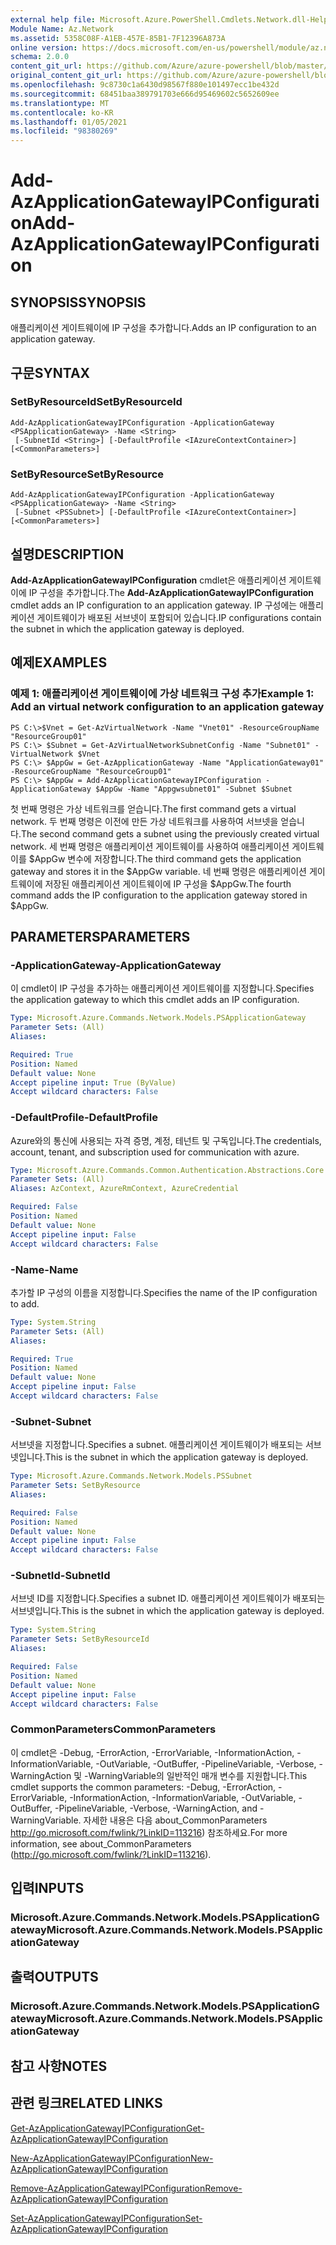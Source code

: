 ```yaml
---
external help file: Microsoft.Azure.PowerShell.Cmdlets.Network.dll-Help.xml
Module Name: Az.Network
ms.assetid: 5358C08F-A1EB-457E-85B1-7F12396A873A
online version: https://docs.microsoft.com/en-us/powershell/module/az.network/add-azapplicationgatewayipconfiguration
schema: 2.0.0
content_git_url: https://github.com/Azure/azure-powershell/blob/master/src/Network/Network/help/Add-AzApplicationGatewayIPConfiguration.md
original_content_git_url: https://github.com/Azure/azure-powershell/blob/master/src/Network/Network/help/Add-AzApplicationGatewayIPConfiguration.md
ms.openlocfilehash: 9c8730c1a6430d98567f880e101497ecc1be432d
ms.sourcegitcommit: 68451baa389791703e666d95469602c5652609ee
ms.translationtype: MT
ms.contentlocale: ko-KR
ms.lasthandoff: 01/05/2021
ms.locfileid: "98380269"
---
```

# <span data-ttu-id="1f5d1-101">Add-AzApplicationGatewayIPConfiguration</span><span class="sxs-lookup"><span data-stu-id="1f5d1-101">Add-AzApplicationGatewayIPConfiguration</span></span>

## <span data-ttu-id="1f5d1-102">SYNOPSIS</span><span class="sxs-lookup"><span data-stu-id="1f5d1-102">SYNOPSIS</span></span>
<span data-ttu-id="1f5d1-103">애플리케이션 게이트웨이에 IP 구성을 추가합니다.</span><span class="sxs-lookup"><span data-stu-id="1f5d1-103">Adds an IP configuration to an application gateway.</span></span>

## <span data-ttu-id="1f5d1-104">구문</span><span class="sxs-lookup"><span data-stu-id="1f5d1-104">SYNTAX</span></span>

### <span data-ttu-id="1f5d1-105">SetByResourceId</span><span class="sxs-lookup"><span data-stu-id="1f5d1-105">SetByResourceId</span></span>
```
Add-AzApplicationGatewayIPConfiguration -ApplicationGateway <PSApplicationGateway> -Name <String>
 [-SubnetId <String>] [-DefaultProfile <IAzureContextContainer>] [<CommonParameters>]
```

### <span data-ttu-id="1f5d1-106">SetByResource</span><span class="sxs-lookup"><span data-stu-id="1f5d1-106">SetByResource</span></span>
```
Add-AzApplicationGatewayIPConfiguration -ApplicationGateway <PSApplicationGateway> -Name <String>
 [-Subnet <PSSubnet>] [-DefaultProfile <IAzureContextContainer>] [<CommonParameters>]
```

## <span data-ttu-id="1f5d1-107">설명</span><span class="sxs-lookup"><span data-stu-id="1f5d1-107">DESCRIPTION</span></span>
<span data-ttu-id="1f5d1-108">**Add-AzApplicationGatewayIPConfiguration** cmdlet은 애플리케이션 게이트웨이에 IP 구성을 추가합니다.</span><span class="sxs-lookup"><span data-stu-id="1f5d1-108">The **Add-AzApplicationGatewayIPConfiguration** cmdlet adds an IP configuration to an application gateway.</span></span>
<span data-ttu-id="1f5d1-109">IP 구성에는 애플리케이션 게이트웨이가 배포된 서브넷이 포함되어 있습니다.</span><span class="sxs-lookup"><span data-stu-id="1f5d1-109">IP configurations contain the subnet in which the application gateway is deployed.</span></span>

## <span data-ttu-id="1f5d1-110">예제</span><span class="sxs-lookup"><span data-stu-id="1f5d1-110">EXAMPLES</span></span>

### <span data-ttu-id="1f5d1-111">예제 1: 애플리케이션 게이트웨이에 가상 네트워크 구성 추가</span><span class="sxs-lookup"><span data-stu-id="1f5d1-111">Example 1: Add an virtual network configuration to an application gateway</span></span>
```
PS C:\>$Vnet = Get-AzVirtualNetwork -Name "Vnet01" -ResourceGroupName "ResourceGroup01"
PS C:\> $Subnet = Get-AzVirtualNetworkSubnetConfig -Name "Subnet01" -VirtualNetwork $Vnet 
PS C:\> $AppGw = Get-AzApplicationGateway -Name "ApplicationGateway01" -ResourceGroupName "ResourceGroup01"
PS C:\> $AppGw = Add-AzApplicationGatewayIPConfiguration -ApplicationGateway $AppGw -Name "Appgwsubnet01" -Subnet $Subnet
```

<span data-ttu-id="1f5d1-112">첫 번째 명령은 가상 네트워크를 얻습니다.</span><span class="sxs-lookup"><span data-stu-id="1f5d1-112">The first command gets a virtual network.</span></span>
<span data-ttu-id="1f5d1-113">두 번째 명령은 이전에 만든 가상 네트워크를 사용하여 서브넷을 얻습니다.</span><span class="sxs-lookup"><span data-stu-id="1f5d1-113">The second command gets a subnet using the previously created virtual network.</span></span>
<span data-ttu-id="1f5d1-114">세 번째 명령은 애플리케이션 게이트웨이를 사용하여 애플리케이션 게이트웨이를 $AppGw 변수에 저장합니다.</span><span class="sxs-lookup"><span data-stu-id="1f5d1-114">The third command gets the application gateway and stores it in the $AppGw variable.</span></span>
<span data-ttu-id="1f5d1-115">네 번째 명령은 애플리케이션 게이트웨이에 저장된 애플리케이션 게이트웨이에 IP 구성을 $AppGw.</span><span class="sxs-lookup"><span data-stu-id="1f5d1-115">The fourth command adds the IP configuration to the application gateway stored in $AppGw.</span></span>

## <span data-ttu-id="1f5d1-116">PARAMETERS</span><span class="sxs-lookup"><span data-stu-id="1f5d1-116">PARAMETERS</span></span>

### <span data-ttu-id="1f5d1-117">-ApplicationGateway</span><span class="sxs-lookup"><span data-stu-id="1f5d1-117">-ApplicationGateway</span></span>
<span data-ttu-id="1f5d1-118">이 cmdlet이 IP 구성을 추가하는 애플리케이션 게이트웨이를 지정합니다.</span><span class="sxs-lookup"><span data-stu-id="1f5d1-118">Specifies the application gateway to which this cmdlet adds an IP configuration.</span></span>

```yaml
Type: Microsoft.Azure.Commands.Network.Models.PSApplicationGateway
Parameter Sets: (All)
Aliases:

Required: True
Position: Named
Default value: None
Accept pipeline input: True (ByValue)
Accept wildcard characters: False
```

### <span data-ttu-id="1f5d1-119">-DefaultProfile</span><span class="sxs-lookup"><span data-stu-id="1f5d1-119">-DefaultProfile</span></span>
<span data-ttu-id="1f5d1-120">Azure와의 통신에 사용되는 자격 증명, 계정, 테넌트 및 구독입니다.</span><span class="sxs-lookup"><span data-stu-id="1f5d1-120">The credentials, account, tenant, and subscription used for communication with azure.</span></span>

```yaml
Type: Microsoft.Azure.Commands.Common.Authentication.Abstractions.Core.IAzureContextContainer
Parameter Sets: (All)
Aliases: AzContext, AzureRmContext, AzureCredential

Required: False
Position: Named
Default value: None
Accept pipeline input: False
Accept wildcard characters: False
```

### <span data-ttu-id="1f5d1-121">-Name</span><span class="sxs-lookup"><span data-stu-id="1f5d1-121">-Name</span></span>
<span data-ttu-id="1f5d1-122">추가할 IP 구성의 이름을 지정합니다.</span><span class="sxs-lookup"><span data-stu-id="1f5d1-122">Specifies the name of the IP configuration to add.</span></span>

```yaml
Type: System.String
Parameter Sets: (All)
Aliases:

Required: True
Position: Named
Default value: None
Accept pipeline input: False
Accept wildcard characters: False
```

### <span data-ttu-id="1f5d1-123">-Subnet</span><span class="sxs-lookup"><span data-stu-id="1f5d1-123">-Subnet</span></span>
<span data-ttu-id="1f5d1-124">서브넷을 지정합니다.</span><span class="sxs-lookup"><span data-stu-id="1f5d1-124">Specifies a subnet.</span></span>
<span data-ttu-id="1f5d1-125">애플리케이션 게이트웨이가 배포되는 서브넷입니다.</span><span class="sxs-lookup"><span data-stu-id="1f5d1-125">This is the subnet in which the application gateway is deployed.</span></span>

```yaml
Type: Microsoft.Azure.Commands.Network.Models.PSSubnet
Parameter Sets: SetByResource
Aliases:

Required: False
Position: Named
Default value: None
Accept pipeline input: False
Accept wildcard characters: False
```

### <span data-ttu-id="1f5d1-126">-SubnetId</span><span class="sxs-lookup"><span data-stu-id="1f5d1-126">-SubnetId</span></span>
<span data-ttu-id="1f5d1-127">서브넷 ID를 지정합니다.</span><span class="sxs-lookup"><span data-stu-id="1f5d1-127">Specifies a subnet ID.</span></span>
<span data-ttu-id="1f5d1-128">애플리케이션 게이트웨이가 배포되는 서브넷입니다.</span><span class="sxs-lookup"><span data-stu-id="1f5d1-128">This is the subnet in which the application gateway is deployed.</span></span>

```yaml
Type: System.String
Parameter Sets: SetByResourceId
Aliases:

Required: False
Position: Named
Default value: None
Accept pipeline input: False
Accept wildcard characters: False
```

### <span data-ttu-id="1f5d1-129">CommonParameters</span><span class="sxs-lookup"><span data-stu-id="1f5d1-129">CommonParameters</span></span>
<span data-ttu-id="1f5d1-130">이 cmdlet은 -Debug, -ErrorAction, -ErrorVariable, -InformationAction, -InformationVariable, -OutVariable, -OutBuffer, -PipelineVariable, -Verbose, -WarningAction 및 -WarningVariable의 일반적인 매개 변수를 지원합니다.</span><span class="sxs-lookup"><span data-stu-id="1f5d1-130">This cmdlet supports the common parameters: -Debug, -ErrorAction, -ErrorVariable, -InformationAction, -InformationVariable, -OutVariable, -OutBuffer, -PipelineVariable, -Verbose, -WarningAction, and -WarningVariable.</span></span> <span data-ttu-id="1f5d1-131">자세한 내용은 다음 about_CommonParameters http://go.microsoft.com/fwlink/?LinkID=113216) 참조하세요.</span><span class="sxs-lookup"><span data-stu-id="1f5d1-131">For more information, see about_CommonParameters (http://go.microsoft.com/fwlink/?LinkID=113216).</span></span>

## <span data-ttu-id="1f5d1-132">입력</span><span class="sxs-lookup"><span data-stu-id="1f5d1-132">INPUTS</span></span>

### <span data-ttu-id="1f5d1-133">Microsoft.Azure.Commands.Network.Models.PSApplicationGateway</span><span class="sxs-lookup"><span data-stu-id="1f5d1-133">Microsoft.Azure.Commands.Network.Models.PSApplicationGateway</span></span>

## <span data-ttu-id="1f5d1-134">출력</span><span class="sxs-lookup"><span data-stu-id="1f5d1-134">OUTPUTS</span></span>

### <span data-ttu-id="1f5d1-135">Microsoft.Azure.Commands.Network.Models.PSApplicationGateway</span><span class="sxs-lookup"><span data-stu-id="1f5d1-135">Microsoft.Azure.Commands.Network.Models.PSApplicationGateway</span></span>

## <span data-ttu-id="1f5d1-136">참고 사항</span><span class="sxs-lookup"><span data-stu-id="1f5d1-136">NOTES</span></span>

## <span data-ttu-id="1f5d1-137">관련 링크</span><span class="sxs-lookup"><span data-stu-id="1f5d1-137">RELATED LINKS</span></span>

[<span data-ttu-id="1f5d1-138">Get-AzApplicationGatewayIPConfiguration</span><span class="sxs-lookup"><span data-stu-id="1f5d1-138">Get-AzApplicationGatewayIPConfiguration</span></span>](./Get-AzApplicationGatewayIPConfiguration.md)

[<span data-ttu-id="1f5d1-139">New-AzApplicationGatewayIPConfiguration</span><span class="sxs-lookup"><span data-stu-id="1f5d1-139">New-AzApplicationGatewayIPConfiguration</span></span>](./New-AzApplicationGatewayIPConfiguration.md)

[<span data-ttu-id="1f5d1-140">Remove-AzApplicationGatewayIPConfiguration</span><span class="sxs-lookup"><span data-stu-id="1f5d1-140">Remove-AzApplicationGatewayIPConfiguration</span></span>](./Remove-AzApplicationGatewayIPConfiguration.md)

[<span data-ttu-id="1f5d1-141">Set-AzApplicationGatewayIPConfiguration</span><span class="sxs-lookup"><span data-stu-id="1f5d1-141">Set-AzApplicationGatewayIPConfiguration</span></span>](./Set-AzApplicationGatewayIPConfiguration.md)


